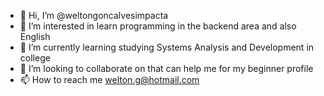 - 👋 Hi, I’m @weltongoncalvesimpacta
- 👀 I’m interested in learn programming in the backend area and also English 
- 🌱 I’m currently learning studying Systems Analysis and Development in college
- 💞️ I’m looking to collaborate on that can help me for my beginner profile 
- 📫 How to reach me welton.g@hotmail.com 

<!---
weltongoncalvesimpacta/weltongoncalvesimpacta is a ✨ special ✨ repository because its `README.md` (this file) appears on your GitHub profile.
You can click the Preview link to take a look at your changes.
--->
